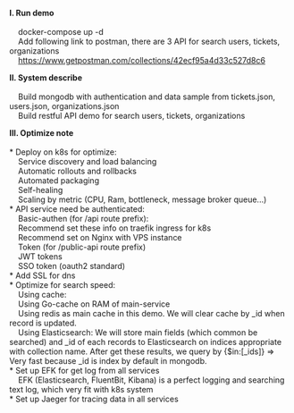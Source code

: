 **I. Run demo<br/><br/>**
    &nbsp;&nbsp;&nbsp;&nbsp;docker-compose up -d<br/>
    &nbsp;&nbsp;&nbsp;&nbsp;Add following link to postman, there are 3 API for search users, tickets, organizations<br/>
    &nbsp;&nbsp;&nbsp;&nbsp;https://www.getpostman.com/collections/42ecf95a4d33c527d8c6

**II. System describe<br/><br/>**
    &nbsp;&nbsp;&nbsp;&nbsp;Build mongodb with authentication and data sample from tickets.json, users.json, organizations.json<br/>
    &nbsp;&nbsp;&nbsp;&nbsp;Build restful API demo for search users, tickets, organizations<br/>

**III. Optimize note<br/><br/>**
    * Deploy on k8s for optimize: <br/>
        &nbsp;&nbsp;&nbsp;&nbsp;Service discovery and load balancing<br/>
        &nbsp;&nbsp;&nbsp;&nbsp;Automatic rollouts and rollbacks<br/>
        &nbsp;&nbsp;&nbsp;&nbsp;Automated packaging<br/>
        &nbsp;&nbsp;&nbsp;&nbsp;Self-healing<br/>
        &nbsp;&nbsp;&nbsp;&nbsp;Scaling by metric (CPU, Ram, bottleneck, message broker queue...)<br/>
    * API service need be authenticated: <br/>
        &nbsp;&nbsp;&nbsp;&nbsp;Basic-authen (for /api route prefix): <br/>
            &nbsp;&nbsp;&nbsp;&nbsp;Recommend set these info on traefik ingress for k8s<br/>
            &nbsp;&nbsp;&nbsp;&nbsp;Recommend set on Nginx with VPS instance<br/>
        &nbsp;&nbsp;&nbsp;&nbsp;Token (for /public-api route prefix)<br/>
            &nbsp;&nbsp;&nbsp;&nbsp;JWT tokens<br/>
            &nbsp;&nbsp;&nbsp;&nbsp;SSO token (oauth2 standard)<br/>
    * Add SSL for dns<br/>
    * Optimize for search speed: <br/>
        &nbsp;&nbsp;&nbsp;&nbsp;Using cache:<br/>
            &nbsp;&nbsp;&nbsp;&nbsp;Using Go-cache on RAM of main-service<br/>
            &nbsp;&nbsp;&nbsp;&nbsp;Using redis as main cache in this demo. We will clear cache by _id when record is updated.<br/>
       &nbsp;&nbsp;&nbsp;&nbsp;Using Elasticsearch: We will store main fields (which common be searched) and _id of each records to Elasticsearch on indices appropriate with collection name. After get these results, we query by {$in:[_ids]} => Very fast because _id is index by default in mongodb.<br/>
    * Set up EFK for get log from all services<br/>
        &nbsp;&nbsp;&nbsp;&nbsp;EFK (Elasticsearch, FluentBit, Kibana) is a perfect logging and searching text log, which very fit with k8s system<br/>
    * Set up Jaeger for tracing data in all services<br/>

